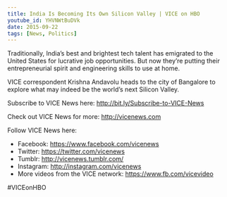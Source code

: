 ```yaml
---
title: India Is Becoming Its Own Silicon Valley | VICE on HBO
youtube_id: YHVNWtBuDVk
date: 2015-09-22
tags: [News, Politics]
---
```


Traditionally, India’s best and brightest tech talent has emigrated to the United States for lucrative job opportunities. But now they’re putting their entrepreneurial spirit and engineering skills to use at home. 

VICE correspondent Krishna Andavolu heads to the city of Bangalore to explore what may indeed be the world’s next Silicon Valley.

Subscribe to VICE News here: <http://bit.ly/Subscribe-to-VICE-News>

Check out VICE News for more: <http://vicenews.com>

Follow VICE News here:

- Facebook: <https://www.facebook.com/vicenews>
- Twitter: <https://twitter.com/vicenews>
- Tumblr: <http://vicenews.tumblr.com/>
- Instagram: <http://instagram.com/vicenews>
- More videos from the VICE network: <https://www.fb.com/vicevideo>

#VICEonHBO
